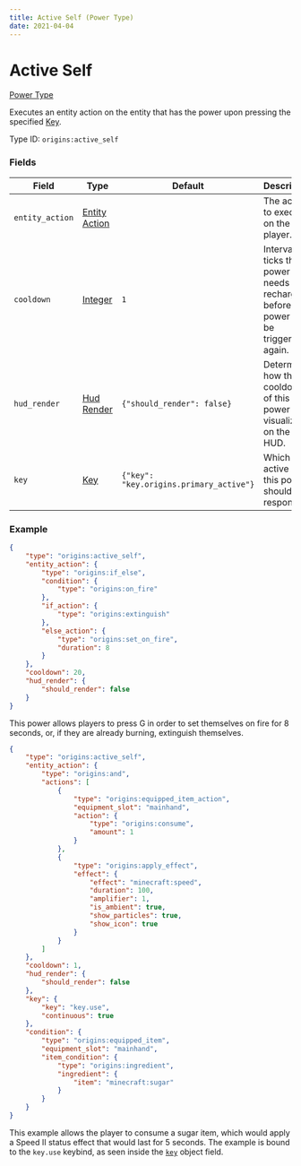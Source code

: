 ```yaml
---
title: Active Self (Power Type)
date: 2021-04-04
---
```


# Active Self

[Power Type](../power_types.md)

Executes an entity action on the entity that has the power upon pressing the specified [Key](../data_types/key.md).

Type ID: `origins:active_self`

### Fields

Field  | Type | Default | Description
-------|------|---------|-------------
`entity_action` | [Entity Action](../entity_actions.md) | | The action to execute on the player.
`cooldown` | [Integer](../types/data_types/integer.md) | `1` | Interval of ticks this power needs to recharge before the power can be triggered again.
`hud_render` | [Hud Render](../types/data_types/hud_render.md) | `{"should_render": false}` | Determines how the cooldown of this power is visualized on the HUD.
`key` | [Key](../data_types/key.md) | `{"key": "key.origins.primary_active"}` | Which active key this power should respond to.

### Example

```json
{
	"type": "origins:active_self",
	"entity_action": {
		"type": "origins:if_else",
		"condition": {
	    	"type": "origins:on_fire"
    	},
    	"if_action": {
    		"type": "origins:extinguish"
    	},
    	"else_action": {
    		"type": "origins:set_on_fire",
    		"duration": 8
    	}
  	},
  	"cooldown": 20,
  	"hud_render": {
    	"should_render": false
  	}
}
```

This power allows players to press G in order to set themselves on fire for 8 seconds, or, if they are already burning, extinguish themselves.
<br>

```json
{
	"type": "origins:active_self",
	"entity_action": {
		"type": "origins:and",
		"actions": [
			{
				"type": "origins:equipped_item_action",
				"equipment_slot": "mainhand",
				"action": {
					"type": "origins:consume",
					"amount": 1
				}
			},
			{
				"type": "origins:apply_effect",
				"effect": {
					"effect": "minecraft:speed",
					"duration": 100,
					"amplifier": 1,
					"is_ambient": true,
					"show_particles": true,
					"show_icon": true
				}
			}
		]
	},
	"cooldown": 1,
	"hud_render": {
		"should_render": false
	},
	"key": {
		"key": "key.use",
		"continuous": true
	},
	"condition": {
		"type": "origins:equipped_item",
		"equipment_slot": "mainhand",
		"item_condition": {
			"type": "origins:ingredient",
			"ingredient": {
				"item": "minecraft:sugar"
			}
		}
	}
}
```

This example allows the player to consume a sugar item, which would apply a Speed II status effect that would last for 5 seconds. The example is bound to the `key.use` keybind, as seen inside the [`key`](../data_types/key.md) object field.

